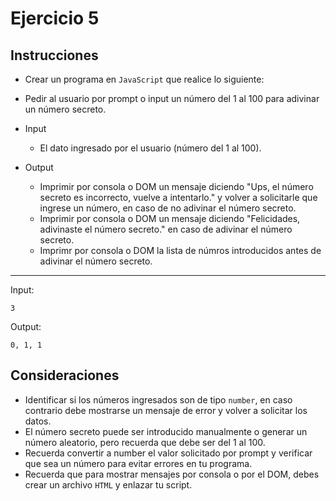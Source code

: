 # Ejercicio 5

## Instrucciones

- Crear un programa en `JavaScript` que realice lo siguiente:

- Pedir al usuario por prompt o input un número del 1 al 100 para adivinar un número secreto.


- Input
  - El dato ingresado por el usuario (número del 1 al 100).
  


- Output
  - Imprimir por consola o DOM un mensaje diciendo "Ups, el número secreto es incorrecto, vuelve a intentarlo." y volver a solicitarle que ingrese un número, en caso de no adivinar el número secreto.
  - Imprimir por consola o DOM un mensaje diciendo "Felicidades, adivinaste el número secreto." en caso de adivinar el número secreto.
  - Imprimr por consola o DOM la lista de númros introducidos antes de adivinar el número secreto.

--- 

Input:
```
3
```
Output:
``` 
0, 1, 1
```

## Consideraciones


- Identificar si los números ingresados son de tipo `number`, en caso contrario debe mostrarse un mensaje de error y volver a solicitar los datos.
- El número secreto puede ser introducido manualmente o generar un número aleatorio, pero recuerda que debe ser del 1 al 100.
- Recuerda convertir a number el valor solicitado por prompt y verificar que sea un número para evitar errores en tu programa.
- Recuerda que para mostrar mensajes por consola o por el DOM, debes crear un archivo `HTML` y enlazar tu script.

